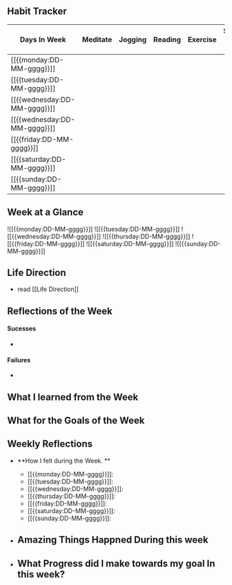 ## Habit Tracker 
| Days In Week                 | Meditate | Jogging | Reading | Exercise | Sleep bef 9:30 |
| ---------------------------- | -------- | ------- | ------- | -------- | -------------- |
| [[{{monday:DD-MM-gggg}}]]    |          |         |         |          |                |
| [[{{tuesday:DD-MM-gggg}}]]   |          |         |         |          |                |
| [[{{wednesday:DD-MM-gggg}}]] |          |         |         |          |                |
| [[{{wednesday:DD-MM-gggg}}]] |          |         |         |          |                |
| [[{{friday:DD-MM-gggg}}]]    |          |         |         |          |                |
| [[{{saturday:DD-MM-gggg}}]]  |          |         |         |          |                |
| [[{{sunday:DD-MM-gggg}}]]                             |          |         |         |          |                |

## Week at a Glance

![[{{monday:DD-MM-gggg}}]]
![[{{tuesday:DD-MM-gggg}}]]
![[{{wednesday:DD-MM-gggg}}]]
![[{{thursday:DD-MM-gggg}}]]
![[{{friday:DD-MM-gggg}}]]
![[{{saturday:DD-MM-gggg}}]]
![[{{sunday:DD-MM-gggg}}]]




## Life Direction
- read [[Life Direction]]


## Reflections of the Week
#### Sucesses
-
#### Failures
-

## What I learned from the Week


## What for the Goals of the Week


## Weekly Reflections

- **How I felt during the Week. **
	-	[[{{monday:DD-MM-gggg}}]]:
	-	[[{{tuesday:DD-MM-gggg}}]]:
	-	[[{{wednesday:DD-MM-gggg}}]]:
	-	[[{{thursday:DD-MM-gggg}}]]:
	-	[[{{friday:DD-MM-gggg}}]]:
	-	[[{{saturday:DD-MM-gggg}}]]:
	-	[[{{sunday:DD-MM-gggg}}]]: 

- **Amazing Things Happned During this week**
	- 
- **What Progress did I make  towards my goal In this week?**
	- 



